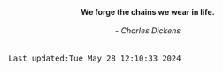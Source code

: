 
<div align="center"><b><span>We forge the chains we wear in life.</span></b><br><br><i> - Charles Dickens</i></div>
<br><br><kbd>Last updated:Tue May 28 12:10:33 2024</kbd>